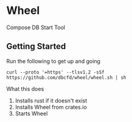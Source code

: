 # Wheel

Compose DB Start Tool

## Getting Started
Run the following to get up and going

    curl --proto '=https' --tlsv1.2 -sSf https://github.com/dbcfd/wheel/wheel.sh | sh

What this does
 1. Installs rust if it doesn't exist
 1. Installs Wheel from crates.io
 1. Starts Wheel